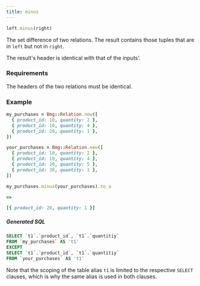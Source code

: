 ```yaml
---
title: minus
---
```


```ruby
left.minus(right)
```

The set difference of two relations. The result contains those tuples that are in `left` but not in `right`. 

The result's header is identical with that of the inputs'.

### Requirements

The headers of the two relations must be identical.

### Example

```ruby
my_purchases = Bmg::Relation.new([
  { product_id: 10, quantity: 2 },
  { product_id: 10, quantity: 4 },
  { product_id: 20, quantity: 1 },
])

your_purchases = Bmg::Relation.new([
  { product_id: 10, quantity: 2 },
  { product_id: 10, quantity: 4 },
  { product_id: 20, quantity: 5 },
  { product_id: 30, quantity: 1 },
])

my_purchases.minus(your_purchases).to_a

=>

[{ product_id: 20, quantity: 1 }]
```

##### Generated SQL

```sql
SELECT `t1`.`product_id`, `t1`.`quantitiy`
FROM `my_purchases` AS 't1'
EXCEPT
SELECT `t1`.`product_id`, `t1`.`quantitiy`
FROM `your_purchases` AS 't1' 
```

Note that the scoping of the table alias `t1` is limited to the respective `SELECT` clauses, which is why the same alias is used in both clauses.
